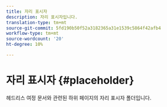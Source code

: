 ```yaml
---
title: 자리 표시자
description: 자리 표시자입니다.
translation-type: tm+mt
source-git-commit: 5fd190b50f52a3182365a31e1539c5864f42afb4
workflow-type: tm+mt
source-wordcount: '20'
ht-degree: 10%

---
```



# 자리 표시자 {#placeholder}

헤드리스 여정 문서와 관련된 하위 페이지의 자리 표시자 폴더입니다.

